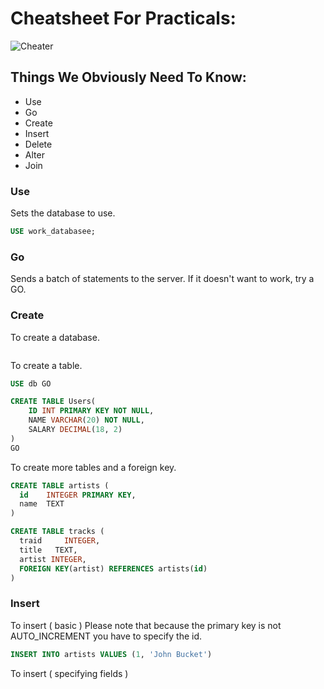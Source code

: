 # Cheatsheet For Practicals:

![Cheater](http://www.cheat-sheets.org/saved-copy/sql-server-cheat-sheet.png)

## Things We Obviously Need To Know:

* Use
* Go
* Create
* Insert
* Delete
* Alter
* Join

### Use

Sets the database to use.

```sql
USE work_databasee;
```

### Go

Sends a batch of statements to the server. If it doesn't want to work, try a GO.

### Create

To create a database.

```sql

```

To create a table.

```sql
USE db GO

CREATE TABLE Users(
	ID INT PRIMARY KEY NOT NULL,
	NAME VARCHAR(20) NOT NULL,
	SALARY DECIMAL(18, 2)
)
GO
```

To create more tables and a foreign key.

```sql
CREATE TABLE artists (
  id    INTEGER PRIMARY KEY, 
  name  TEXT
)

CREATE TABLE tracks (
  traid     INTEGER, 
  title   TEXT, 
  artist INTEGER,
  FOREIGN KEY(artist) REFERENCES artists(id)
)
```


### Insert

To insert ( basic )
Please note that because the primary key is not AUTO_INCREMENT
you have to specify the id.

```sql
INSERT INTO artists VALUES (1, 'John Bucket')
```
To insert ( specifying fields )

```sql

```
